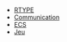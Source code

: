 <!-- docs/_sidebar.md -->

* [RTYPE](/FR/)
* [Communication](/FR/Networking/?id=networking "La communication")
* [ECS](/FR/ECS/?id=ecs "L'ECS")
* [Jeu](/FR/Game/?id=game "Le Jeu")